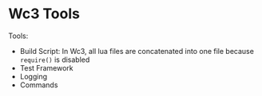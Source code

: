# Wc3 Tools

Tools:
  - Build Script: In Wc3, all lua files are concatenated into one file because `require()` is disabled
  - Test Framework
  - Logging
  - Commands


